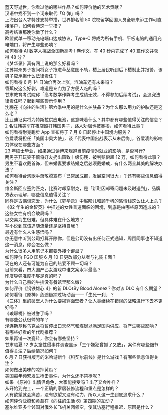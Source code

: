 蓝天野逝世，你看过他的哪些作品？如何评价他的艺术贡献？  
汉语中找不到一个词来取代「Q 弹」吗？  
上海出台人才特殊支持举措，世界排名前 50 院校留学回国人员全职来沪工作可直接落户，如何看待这一举措？  
高考结束那晚你做了什么？  
欧盟就单一移动充电端口达成协议，Type-C 将成为所有手机、平板电脑的通用充电端口，将产生哪些影响？  
如何看待 AI 数字人挑战全国新高考 Ⅰ 卷作文，在 40 秒内完成了 40 篇作文并获得 48 分？  
《梦华录》真有网上说的那么好看吗？  
江苏常州男子夜间将女子拖进草丛意图不轨，楼上居民听到后下楼制止并报警，该男子应承担什么法律责任？  
如何看待 6 月 14 日油价再次上涨，汽油车还有未来吗？  
香蕉皮这么好剥，难道是专门为了方便人吃的吗？  
甘肃教育考试院称「高考数学作弊考生成绩无效，不得参加后续考试」，会追究法律责任吗？起到哪些警示作用？  
沈腾在《向往的生活》第六季中用的是什么护肤品？为什么那么用力的护肤还是这么老？  
比亚迪证实将为特斯拉供应电池，这意味着什么？其中都有哪些值得关注的信息？  
2 名驻韩美军在夜店殴打韩国男子，路人劝阻也被暴揍，如何看待此事？  
如何看待耐克跑步 App 宣布将于 7 月 8 日起停止中国境内服务？  
谷爱凌将担任「美国申奥大使」，谈「代表中国出战表示从未后悔」，谷爱凌的影响力体现在哪些方面？  
23 年硕士毕业，如果通过读博来规避当前疫情对就业的影响，是否可行?  
两男子开玩笑不慎将好友扔出窗致十级伤残，被判赔偿超 12 万，如何看待此事？  
男生不喜欢戴首饰，但未婚妻要求结婚之后必须戴婚戒，有什么两全其美的解决办法？  
如何看待台湾歌手萧敬腾宣布「已常居成都，发展空间很大」？还有哪些信息值得关注？  
维金斯回应签约匹克，比赛时却穿耐克，是「新鞋因邮寄问题未及时送到」，品牌方表示理解，哪些信息值得关注？  
同样是古偶谈恋爱，为什么《梦华录》中赵盼儿和顾千帆的感情线这么让人上头？  
《82 年生的金智英》中描述的女性普遍面临的困境，到底是由哪些原因造成的？这些女性有机会破局吗？  
以交易为生很难，但具体难在什么地方？  
写小说到底该追随流量还是坚持自我？  
最近有什么人生感悟吗？  
你无意中听到公司打算开除你，但是公司没有出任何正式通知，周围同事也不知道这一消息，你会怎么做？  
为什么很多人用笔记本都要外接个键盘？  
如何评价 FGO 国服 6 月 10 日更改部分从者与礼装卡面？  
现在的人还有可能为自己的热爱不顾一切吗？  
目前来看，四大国产乙女游戏中谁文案水平最高？  
印度导弹准度不够是真的吗？  
为什么自己煎的牛排没有餐馆里那么嫩?  
如何评价《钢铁雄心 4》的新 DLC《By Blood Alone》？你对该 DLC 有什么期望？  
如何看待《原神》危途疑踪过场动画——「生死一刹」？  
《三体》里的破壁人为什么要揭穿面壁者？让人类继续在错误的战略进行下去不更好吗？  
《琅琊榜》被过誉了吗？  
有哪些公认很帅的车？  
泽连斯基称乌克兰将暂停出口天然气和煤炭以满足国内供应，将产生哪些影响？  
有哪些好看的年代剧推荐？  
如果再铺一次瓷砖，你会有哪些坚持？  
甘肃临夏 12 岁女童性侵事件调查显示「三个嫌犯曾抓了又放」，案件有哪些细节值得关注？后续情况如何？  
6 月 7 日获得版号的米哈游新作《科契尔前线》是什么游戏？有哪些信息值得关注？  
如何做出美味的凉拌黄瓜？  
美国每年频繁发生枪击事件，为什么还不禁枪呢？  
如果 《原神》出情侣角色，大家能接受吗？出了又会咋样？  
从开始到完工，一个正确的家居装修流程和重点是怎样的？  
人有欲望就会痛苦，没有欲望又没有动力，所以人这一生到底追求什么？  
如何评价沈腾和黄磊在《向往的生活  6》第四期的互动？  
塞尔维亚多个邻国对俄外长飞机关闭领空，使其访塞行程推迟，原因是什么？  
